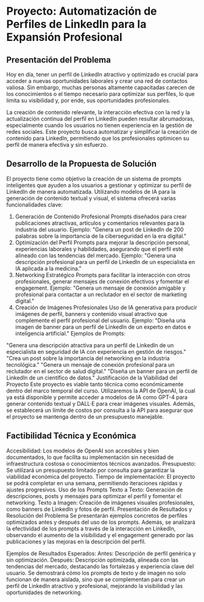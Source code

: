 # Proyecto: Automatización de Perfiles de LinkedIn para la Expansión Profesional
## Presentación del Problema
Hoy en día, tener un perfil de LinkedIn atractivo y optimizado es crucial para acceder a nuevas oportunidades laborales y crear una red de contactos valiosa. Sin embargo, muchas personas altamente capacitadas carecen de los conocimientos o el tiempo necesario para optimizar sus perfiles, lo que limita su visibilidad y, por ende, sus oportunidades profesionales.

La creación de contenido relevante, la interacción efectiva con la red y la actualización continua del perfil en LinkedIn pueden resultar abrumadoras, especialmente cuando los usuarios no tienen experiencia en la gestión de redes sociales. Este proyecto busca automatizar y simplificar la creación de contenido para LinkedIn, permitiendo que los profesionales optimicen su perfil de manera efectiva y sin esfuerzo.

## Desarrollo de la Propuesta de Solución
El proyecto tiene como objetivo la creación de un sistema de prompts inteligentes que ayuden a los usuarios a gestionar y optimizar su perfil de LinkedIn de manera automatizada. Utilizando modelos de IA para la generación de contenido textual y visual, el sistema ofrecerá varias funcionalidades clave:

1. Generación de Contenido Profesional
Prompts diseñados para crear publicaciones atractivas, artículos y comentarios relevantes para la industria del usuario.
Ejemplo: "Genera un post de LinkedIn de 200 palabras sobre la importancia de la ciberseguridad en la era digital."
2. Optimización del Perfil
Prompts para mejorar la descripción personal, experiencias laborales y habilidades, asegurando que el perfil esté alineado con las tendencias del mercado.
Ejemplo: "Genera una descripción profesional para un perfil de LinkedIn de un especialista en IA aplicada a la medicina."
3. Networking Estratégico
Prompts para facilitar la interacción con otros profesionales, generar mensajes de conexión efectivos y fomentar el engagement.
Ejemplo: "Genera un mensaje de conexión amigable y profesional para contactar a un reclutador en el sector de marketing digital."
4. Creación de Imágenes Profesionales
Uso de IA generativa para producir imágenes de perfil, banners y contenido visual atractivo que complemente el perfil profesional del usuario.
Ejemplo: "Diseña una imagen de banner para un perfil de LinkedIn de un experto en datos e inteligencia artificial."
Ejemplos de Prompts:

"Genera una descripción atractiva para un perfil de LinkedIn de un especialista en seguridad de IA con experiencia en gestión de riesgos."
"Crea un post sobre la importancia del networking en la industria tecnológica."
"Genera un mensaje de conexión profesional para un reclutador en el sector de salud digital."
"Diseña un banner para un perfil de LinkedIn de un científico de datos."
Justificación de la Viabilidad del Proyecto
Este proyecto es viable tanto técnica como económicamente dentro del marco temporal del curso. Utilizaremos la API de OpenAI, la cual ya está disponible y permite acceder a modelos de IA como GPT-4 para generar contenido textual y DALL·E para crear imágenes visuales. Además, se establecerá un límite de costos por consulta a la API para asegurar que el proyecto se mantenga dentro de un presupuesto manejable.

## Factibilidad Técnica y Económica
Accesibilidad: Los modelos de OpenAI son accesibles y bien documentados, lo que facilita su implementación sin necesidad de infraestructura costosa o conocimientos técnicos avanzados.
Presupuesto: Se utilizará un presupuesto limitado por consulta para garantizar la viabilidad económica del proyecto.
Tiempo de implementación: El proyecto se podrá completar en una semana, permitiendo iteraciones rápidas y ajustes progresivos.
Uso de los Prompts
Texto a Texto: Generación de descripciones, posts y mensajes para optimizar el perfil y fomentar el networking.
Texto a Imagen: Creación de imágenes visuales profesionales, como banners de LinkedIn y fotos de perfil.
Presentación de Resultados y Resolución del Problema
Se presentarán ejemplos concretos de perfiles optimizados antes y después del uso de los prompts. Además, se analizará la efectividad de los prompts a través de la interacción en LinkedIn, observando el aumento de la visibilidad y el engagement generado por las publicaciones y las mejoras en la descripción del perfil.

Ejemplos de Resultados Esperados:
Antes: Descripción de perfil genérica y sin optimización.
Después: Descripción optimizada, alineada con las tendencias del mercado, destacando las fortalezas y experiencia clave del usuario.
Se demostrará cómo los prompts de texto y de imagen no solo funcionan de manera aislada, sino que se complementan para crear un perfil de LinkedIn atractivo y profesional, mejorando la visibilidad y las oportunidades de networking.
